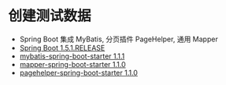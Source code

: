 # 创建测试数据
- Spring Boot 集成 MyBatis, 分页插件 PageHelper, 通用 Mapper
- [Spring Boot 1.5.1.RELEASE](https://github.com/spring-projects/spring-boot)
- [mybatis-spring-boot-starter 1.1.1](https://github.com/mybatis/spring-boot-starter)
- [mapper-spring-boot-starter 1.1.0](https://github.com/abel533/mapper-boot-starter)
- [pagehelper-spring-boot-starter 1.1.0](https://github.com/pagehelper/pagehelper-spring-boot)
